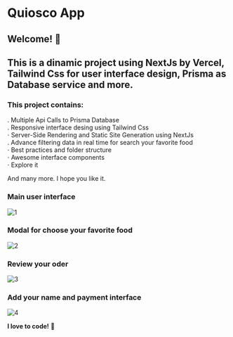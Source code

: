 # Quiosco App

## Welcome! 👋

## This is a dinamic project using NextJs by Vercel, Tailwind Css for user interface design, Prisma as Database service and more.

### This project contains: 

. Multiple Api Calls to Prisma Database  \
. Responsive interface desing using Tailwind Css \
⋅ Server-Side Rendering and Static Site Generation using NextJs \
. Advance filtering data in real time for search your favorite food \
⋅ Best practices and folder structure \
⋅ Awesome interface components \
⋅ Explore it

And many more.
I hope you like it.


### Main user interface
![1](https://user-images.githubusercontent.com/45151760/186182780-216d69d6-2b9e-40ac-8376-6190698f459c.png)


### Modal for choose your favorite food
![2](https://user-images.githubusercontent.com/45151760/186182941-c7efd0c0-fa24-4a1a-bcbf-7fb8087f2f77.png)

### Review your oder
![3](https://user-images.githubusercontent.com/45151760/186183081-3f9ec50e-c135-43e4-998a-3ab7e9531f2f.png)

### Add your name and payment interface
![4](https://user-images.githubusercontent.com/45151760/186183219-8ee4d39e-d76c-473c-867b-ee21e5553f49.png)

**I love to code!** 🚀
